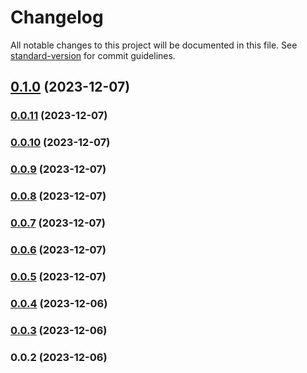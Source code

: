 # Changelog

All notable changes to this project will be documented in this file. See [standard-version](https://github.com/conventional-changelog/standard-version) for commit guidelines.

## [0.1.0](https://github.com/Mobiux-Labs/mobimedia-core/compare/v0.0.11...v0.1.0) (2023-12-07)

### [0.0.11](https://github.com/Mobiux-Labs/mobimedia-core/compare/v0.0.10...v0.0.11) (2023-12-07)

### [0.0.10](https://github.com/Mobiux-Labs/mobimedia-core/compare/v0.0.9...v0.0.10) (2023-12-07)

### [0.0.9](https://github.com/Mobiux-Labs/mobimedia-core/compare/v0.0.8...v0.0.9) (2023-12-07)

### [0.0.8](https://github.com/Mobiux-Labs/mobimedia-core/compare/v0.0.7...v0.0.8) (2023-12-07)

### [0.0.7](https://github.com/Mobiux-Labs/mobimedia-core/compare/v0.0.6...v0.0.7) (2023-12-07)

### [0.0.6](https://github.com/Mobiux-Labs/mobimedia-core/compare/v0.0.5...v0.0.6) (2023-12-07)

### [0.0.5](https://github.com/Mobiux-Labs/mobimedia-core/compare/v0.0.4...v0.0.5) (2023-12-07)

### [0.0.4](https://github.com/Mobiux-Labs/mobimedia-core/compare/v0.0.3...v0.0.4) (2023-12-06)

### [0.0.3](https://github.com///compare/v0.0.2...v0.0.3) (2023-12-06)

### 0.0.2 (2023-12-06)
